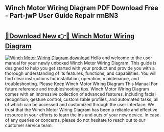 ## Winch Motor Wiring Diagram PDF Download Free - Part-jwP User Guide Repair rmBN3

# <h2><a href="http://dfl8v93.blite.top/?on=Winch+Motor+Wiring+Diagram">🔗Download New 👉🔴 Winch Motor Wiring Diagram</a></h2>

[![Winch Motor Wiring Diagram download](https://i.imgur.com/lujVjoI.png)](http://dfl8v93.blite.top/?on=Winch+Motor+Wiring+Diagram)
Hello and welcome to the user manual for your newly unboxed Winch Motor Wiring Diagram. This guide is designed to help you get started with your product and provide you with a thorough understanding of its features, functions, and capabilities. You will find clear instructions for installation, operation, maintenance, and troubleshooting. Please Keep Winch Motor Wiring Diagram This Manual For future reference and troubleshooting tips. Winch Motor Wiring Diagram comes with an impressive collection of advanced features, including facial recognition, gesture control, customizable profiles, and automated tasks, all of which can be accessed and customized through the user interface. We trust that the Winch Motor Wiring Diagram has been a reliable and effective resource in your efforts to learn the ins and outs of your new device. In case of any queries or concerns, please do not hesitate to reach out to our customer service team.
